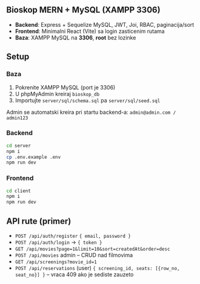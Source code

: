 ## Bioskop MERN + MySQL (XAMPP 3306)

- **Backend**: Express + Sequelize MySQL, JWT, Joi, RBAC, paginacija/sort
- **Frontend**: Minimalni React (Vite) sa login zasticenim rutama
- **Baza**: XAMPP MySQL na **3306**, **root** bez lozinke

## Setup

### Baza
1. Pokrenite XAMPP MySQL (port je 3306)
2. U phpMyAdmin kreiraj `bioskop_db`
3. Importujte `server/sql/schema.sql` pa `server/sql/seed.sql`

Admin se automatski kreira pri startu backend-a: `admin@admin.com / admin123`

### Backend
```bash
cd server
npm i
cp .env.example .env
npm run dev
```

### Frontend
```bash
cd client
npm i
npm run dev
```

## API rute (primer)
- `POST /api/auth/register` `{ email, password }`
- `POST /api/auth/login` → `{ token }`
- `GET /api/movies?page=1&limit=10&sort=createdAt&order=desc`
- `POST /api/movies` admin – CRUD nad filmovima
- `GET /api/screenings?movie_id=1`
- `POST /api/reservations` (user) `{ screening_id, seats: [{row_no, seat_no}] }` – vraca 409 ako je sediste zauzeto